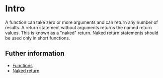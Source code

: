 # Intro

A function can take zero or more arguments and can return any number of results. 
A return statement without arguments returns the named return values. This is known as a "naked" return.
Naked return statements should be used only in short functions.

## Futher information

- [Functions](https://go.dev/tour/basics/4)
- [Naked return](https://go.dev/tour/basics/7)